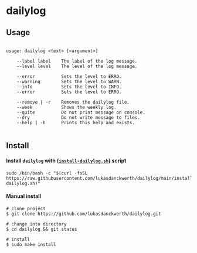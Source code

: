 # dailylog

## Usage

[mark-usage-start]::
```shell

usage: dailylog <text> [<argument>]

    --label label    The label of the log message.
    --level level    The level of the log message.

    --error          Sets the level to ERRO.
    --warning        Sets the level to WARN.
    --info           Sets the level to INFO.
    --error          Sets the level to ERRO.

    --remove | -r    Removes the dailylog file.
    --week           Shows the weekly log.
    --quite          Do not print message on console.
    --dry            Do not write message to files.
    --help | -h      Prints this help and exists.


```
[mark-usage-end]::


## Install

#### Install `dailylog` with ([`install-dailylog.sh`](https://raw.githubusercontent.com/lukasdanckwerth/dailylog/main/install-dailylog.sh)) script

```shell
sudo /bin/bash -c "$(curl -fsSL https://raw.githubusercontent.com/lukasdanckwerth/dailylog/main/install-dailylog.sh)"
```

#### Manual install
```shell
# clone project
$ git clone https://github.com/lukasdanckwerth/dailylog.git

# change into directory
$ cd dailylog && git status

# install
$ sudo make install
```
